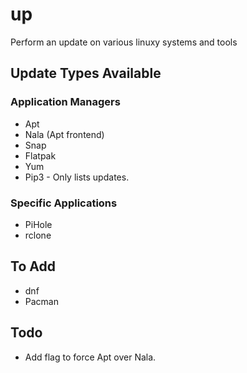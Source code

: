 # up

Perform an update on various linuxy systems and tools

## Update Types Available

### Application Managers

- Apt
- Nala (Apt frontend)
- Snap
- Flatpak
- Yum
- Pip3 - Only lists updates.

### Specific Applications

- PiHole
- rclone

## To Add

- dnf
- Pacman

## Todo

- Add flag to force Apt over Nala.
